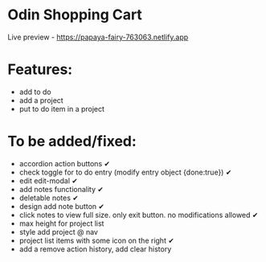 # Odin Shopping Cart

Live preview - https://papaya-fairy-763063.netlify.app

# Features:

- add to do
- add a project
- put to do item in a project

# To be added/fixed:

- accordion action buttons ✔
- check toggle for to do entry (modify entry object {done:true}) ✔
- edit edit-modal ✔
- add notes functionality ✔
- deletable notes ✔
- design add note button ✔
- click notes to view full size. only exit button. no modifications allowed ✔
- max height for project list
- style add project @ nav
- project list items with some icon on the right ✔
- add a remove action history, add clear history
